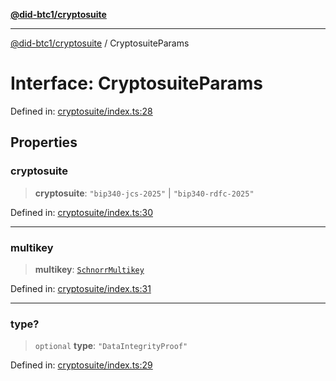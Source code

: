 [**@did-btc1/cryptosuite**](../README.md)

***

[@did-btc1/cryptosuite](../globals.md) / CryptosuiteParams

# Interface: CryptosuiteParams

Defined in: [cryptosuite/index.ts:28](https://github.com/dcdpr/did-btc1-js/blob/4ab6f9915d95beed9bc633644c9db1539395f512/packages/cryptosuite/src/cryptosuite/index.ts#L28)

## Properties

### cryptosuite

> **cryptosuite**: `"bip340-jcs-2025"` \| `"bip340-rdfc-2025"`

Defined in: [cryptosuite/index.ts:30](https://github.com/dcdpr/did-btc1-js/blob/4ab6f9915d95beed9bc633644c9db1539395f512/packages/cryptosuite/src/cryptosuite/index.ts#L30)

***

### multikey

> **multikey**: [`SchnorrMultikey`](../classes/SchnorrMultikey.md)

Defined in: [cryptosuite/index.ts:31](https://github.com/dcdpr/did-btc1-js/blob/4ab6f9915d95beed9bc633644c9db1539395f512/packages/cryptosuite/src/cryptosuite/index.ts#L31)

***

### type?

> `optional` **type**: `"DataIntegrityProof"`

Defined in: [cryptosuite/index.ts:29](https://github.com/dcdpr/did-btc1-js/blob/4ab6f9915d95beed9bc633644c9db1539395f512/packages/cryptosuite/src/cryptosuite/index.ts#L29)
